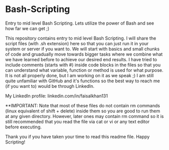 # Bash-Scripting
Entry to mid level Bash Scripting. Lets utilize the power of Bash and see how far we can get ;)

This repository contains entry to mid level Bash Scripting. I will share the script files (with .sh extension) here so that you can just run it in your system or server if you want to. We will start with basics and small chunks of code and gruadually move towards bigger tasks where we combine what we have learned before to achieve our desired end results. I have tried to include comments (starts with #) inside code blocks in the files so that you can understand what variable, function or method is used for what purpose. It is not all properly done, but I am working on it as we speak ;) I am still quite unfamiliar with GitHub and it's functions so the best way to reach me (if you want to) would be through LinkedIn. 

My LinkedIn profile: linkedin.com/in/faisalkhan131


**IMPORTANT: Note that most of these files do not contain rm commands (linux equivalent of shift + delete) inside them so you are good to run them at any given directory. However, later ones may contain rm command so it is still recommended that you read the file via cat or vi or any text editor before executing.


Thank you if you have taken your time to read this readme file. Happy Scripting!


